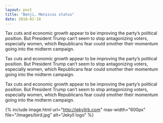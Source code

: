 ```yaml
---
layout: post
title: "Benji, Meniscus status"
date: 2018-02-10
---
```

Tax cuts and economic growth appear to be improving the party’s political position.
But President Trump can’t seem to stop antagonizing voters, especially women, which Republicans fear could smother their momentum going into the midterm campaign.

Tax cuts and economic growth appear to be improving the party’s political position.
But President Trump can’t seem to stop antagonizing voters, especially women, which Republicans fear could smother their momentum going into the midterm campaign.

Tax cuts and economic growth appear to be improving the party’s political position.
But President Trump can’t seem to stop antagonizing voters, especially women, which Republicans fear could smother their momentum going into the midterm campaign.

<!--![alt text](/images/bird.jpg "Logo Title Text 1")-->

{% include image.html url="http://jekyllrb.com"
max-width="600px" file="/images/bird.jpg" alt="Jekyll logo"  %}
